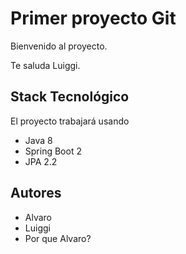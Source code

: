 # Primer proyecto Git

Bienvenido al proyecto.

Te saluda Luiggi.

## Stack Tecnológico

El proyecto trabajará usando

- Java 8
- Spring Boot 2
- JPA 2.2

## Autores

- Alvaro
- Luiggi
- Por que Alvaro?


